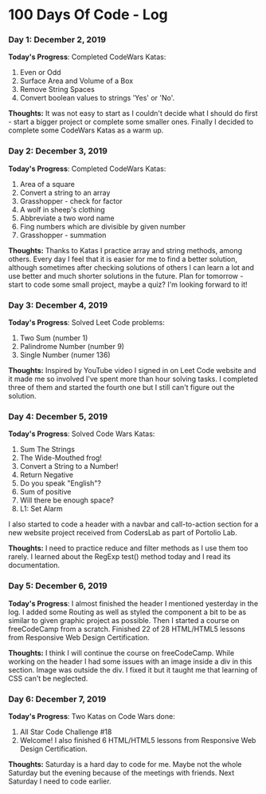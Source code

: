 # 100 Days Of Code - Log

### Day 1: December 2, 2019 

**Today's Progress**: 
Completed CodeWars Katas:
1. Even or Odd
2. Surface Area and Volume of a Box
3. Remove String Spaces
4. Convert boolean values to strings 'Yes' or 'No'.


**Thoughts:** 
It was not easy to start as I couldn't decide what I should do first - start a bigger project or complete some smaller ones. Finally I decided to complete some CodeWars Katas as a warm up.

### Day 2: December 3, 2019 

**Today's Progress**: 
Completed CodeWars Katas:
1. Area of a square
2. Convert a string to an array
3. Grasshopper - check for factor
4. A wolf in sheep's clothing
5. Abbreviate a two word name
6. Fing numbers which are divisible by given number
7. Grasshopper - summation


**Thoughts:** 
Thanks to Katas I practice array and string methods, among others. Every day I feel that it is easier for me to find a better solution, although sometimes after checking solutions of others I can learn a lot and use better and much shorter solutions in the future. Plan for tomorrow - start to code some small project, maybe a quiz? I'm looking forward to it!

### Day 3: December 4, 2019 

**Today's Progress**: 
Solved Leet Code problems:
1. Two Sum (number 1)
2. Palindrome Number (number 9)
3. Single Number (numer 136)

**Thoughts:** 
Inspired by YouTube video I signed in on Leet Code website and it made me so involved I've spent more than hour solving tasks. I completed three of them and started the fourth one but I still can't figure out the solution.

### Day 4: December 5, 2019 

**Today's Progress**: 
Solved Code Wars Katas:
1. Sum The Strings
2. The Wide-Mouthed frog!
3. Convert a String to a Number!
4. Return Negative
5. Do you speak "English"?
6. Sum of positive
7. Will there be enough space?
8. L1: Set Alarm

I also started to code a header with a navbar and call-to-action section for a new website project received from CodersLab as part of Portolio Lab.

**Thoughts:** 
I need to practice reduce and filter methods as I use them too rarely. 
I learned about the RegExp test() method today and I read its documentation.

### Day 5: December 6, 2019 

**Today's Progress**: 
I almost finished the header I mentioned yesterday in the log. I added some Routing as well as styled the component a bit to be as similar to given graphic project as possible. 
Then I started a course on freeCodeCamp from a scratch. Finished 22 of 28 HTML/HTML5 lessons from Responsive Web Design Certification.

**Thoughts:** 
I think I will continue the course on freeCodeCamp. 
While working on the header I had some issues with an image inside a div in this section. Image was outside the div. I fixed it but it taught me that learning of CSS can't be neglected.

### Day 6: December 7, 2019 

**Today's Progress**: 
Two Katas on Code Wars done: 
1. All Star Code Challenge #18
2. Welcome!
I also finished 6 HTML/HTML5 lessons from Responsive Web Design Certification.

**Thoughts:** 
Saturday is a hard day to code for me. Maybe not the whole Saturday but the evening because of the meetings with friends. Next Saturday I need to code earlier. 
